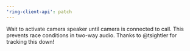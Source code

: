 ```yaml
---
'ring-client-api': patch
---
```


Wait to activate camera speaker until camera is connected to call. This prevents race conditions in two-way audio. Thanks to @tsightler for tracking this down!
